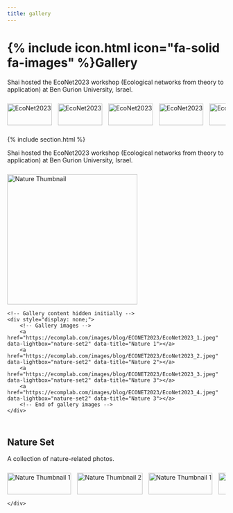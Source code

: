 ```yaml
---
title: gallery
---
```

# {% include icon.html icon="fa-solid fa-images" %}Gallery

Shai hosted the EcoNet2023 workshop (Ecological networks from theory to application) at Ben Gurion University, Israel.

<div class="scrollable-gallery">
    <div class="thumbnails">
        
<!-- Repeat this block for each image in the set -->
<a href="https://ecomplab.com/images/blog/ECONET2023/EcoNet2023.jpeg" data-lightbox="gallery_EcoNet2023" data-title="EcoNet2023">
        <img src="https://ecomplab.com/images/blog/ECONET2023/EcoNet2023.jpeg" alt="EcoNet2023" style="width:100%;max-width:150px">
</a>
<a href="https://ecomplab.com/images/blog/ECONET2023/EcoNet2023_1.jpeg" data-lightbox="gallery_EcoNet2023" data-title="EcoNet2023 - 1">
        <img src="https://ecomplab.com/images/blog/ECONET2023/EcoNet2023_1.jpeg" alt="EcoNet2023" style="width:100%;max-width:150px">
</a>
<a href="https://ecomplab.com/images/blog/ECONET2023/EcoNet2023_2.jpeg" data-lightbox="gallery_EcoNet2023" data-title="EcoNet2023 - 2">
    <img src="https://ecomplab.com/images/blog/ECONET2023/EcoNet2023_2.jpeg" alt="EcoNet2023" style="width:100%;max-width:150px">
</a>
<a href="https://ecomplab.com/images/blog/ECONET2023/EcoNet2023_3.jpeg" data-lightbox="gallery_EcoNet2023" data-title="EcoNet2023 - 3">
    <img src="https://ecomplab.com/images/blog/ECONET2023/EcoNet2023_3.jpeg" alt="EcoNet2023" style="width:100%;max-width:150px">
</a>
<a href="https://ecomplab.com/images/blog/ECONET2023/EcoNet2023_4.jpeg" data-lightbox="gallery_EcoNet2023" data-title="EcoNet2023 - 4">
    <img src="https://ecomplab.com/images/blog/ECONET2023/EcoNet2023_4.jpeg" alt="EcoNet2023" style="width:100%;max-width:150px">
</a>
<a href="https://ecomplab.com/images/blog/ECONET2023/EcoNet2023_5.jpeg" data-lightbox="gallery_EcoNet2023" data-title="EcoNet2023 - 5">
    <img src="https://ecomplab.com/images/blog/ECONET2023/EcoNet2023_5.jpeg" alt="EcoNet2023" style="width:100%;max-width:150px">
</a>
<a href="https://ecomplab.com/images/blog/ECONET2023/EcoNet2023_6.jpeg" data-lightbox="gallery_EcoNet2023" data-title="EcoNet2023 - 6">
    <img src="https://ecomplab.com/images/blog/ECONET2023/EcoNet2023_6.jpeg" alt="EcoNet2023" style="width:100%;max-width:150px">
</a>
<a href="https://ecomplab.com/images/blog/ECONET2023/EcoNet2023_7.jpeg" data-lightbox="gallery_EcoNet2023" data-title="EcoNet2023 - 7">
    <img src="https://ecomplab.com/images/blog/ECONET2023/EcoNet2023_7.jpeg" alt="EcoNet2023" style="width:100%;max-width:150px">
</a>
<a href="https://ecomplab.com/images/blog/ECONET2023/EcoNet2023_8.jpeg" data-lightbox="gallery_EcoNet2023" data-title="EcoNet2023 - 8">
    <img src="https://ecomplab.com/images/blog/ECONET2023/EcoNet2023_8.jpeg" alt="EcoNet2023" style="width:100%;max-width:150px">
</a>
<a href="https://ecomplab.com/images/blog/ECONET2023/EcoNet2023_9.jpeg" data-lightbox="gallery_EcoNet2023" data-title="EcoNet2023 - 9">
    <img src="https://ecomplab.com/images/blog/ECONET2023/EcoNet2023_9.jpeg" alt="EcoNet2023" style="width:100%;max-width:150px">
</a>
<a href="https://ecomplab.com/images/blog/ECONET2023/EcoNet2023_10.jpeg" data-lightbox="gallery_EcoNet2023" data-title="EcoNet2023 - 10">
    <img src="https://ecomplab.com/images/blog/ECONET2023/EcoNet2023_10.jpeg" alt="EcoNet2023" style="width:100%;max-width:150px">
</a>
<a href="https://ecomplab.com/images/blog/ECONET2023/EcoNet2023_11.jpeg" data-lightbox="gallery_EcoNet2023" data-title="EcoNet2023 - 11">
    <img src="https://ecomplab.com/images/blog/ECONET2023/EcoNet2023_11.jpeg" alt="EcoNet2023" style="width:100%;max-width:150px">
</a>
<a href="https://ecomplab.com/images/blog/ECONET2023/EcoNet2023_12.jpeg" data-lightbox="gallery_EcoNet2023" data-title="EcoNet2023 - 12">
    <img src="https://ecomplab.com/images/blog/ECONET2023/EcoNet2023_12.jpeg" alt="EcoNet2023" style="width:100%;max-width:150px">
</a>
<a href="https://ecomplab.com/images/blog/ECONET2023/EcoNet2023_13.jpeg" data-lightbox="gallery_EcoNet2023" data-title="EcoNet2023 - 13">
    <img src="https://ecomplab.com/images/blog/ECONET2023/EcoNet2023_13.jpeg" alt="EcoNet2023" style="width:100%;max-width:150px">
</a>
<a href="https://ecomplab.com/images/blog/ECONET2023/EcoNet2023_14.jpeg" data-lightbox="gallery_EcoNet2023" data-title="EcoNet2023 - 14">
    <img src="https://ecomplab.com/images/blog/ECONET2023/EcoNet2023_14.jpeg" alt="EcoNet2023" style="width:100%;max-width:150px">
</a>
<a href="https://ecomplab.com/images/blog/ECONET2023/EcoNet2023_15.jpeg" data-lightbox="gallery_EcoNet2023" data-title="EcoNet2023 - 15">
    <img src="https://ecomplab.com/images/blog/ECONET2023/EcoNet2023_15.jpeg" alt="EcoNet2023" style="width:100%;max-width:150px">
</a>
<a href="https://ecomplab.com/images/blog/ECONET2023/EcoNet2023_16.jpeg" data-lightbox="gallery_EcoNet2023" data-title="EcoNet2023 - 16">
    <img src="https://ecomplab.com/images/blog/ECONET2023/EcoNet2023_16.jpeg" alt="EcoNet2023" style="width:100%;max-width:150px">
</a>
<a href="https://ecomplab.com/images/blog/ECONET2023/EcoNet2023_17.jpeg" data-lightbox="gallery_EcoNet2023" data-title="EcoNet2023 - 17">
    <img src="https://ecomplab.com/images/blog/ECONET2023/EcoNet2023_17.jpeg" alt="EcoNet2023" style="width:100%;max-width:150px">
</a>of my 
<a href="https://ecomplab.com/images/blog/ECONET2023/EcoNet2023_18.jpeg" data-lightbox="gallery_EcoNet2023" data-title="EcoNet2023 - 18">
    <img src="https://ecomplab.com/images/blog/ECONET2023/EcoNet2023_18.jpeg" alt="EcoNet2023" style="width:100%;max-width:150px">
</a>of 
<a href="https://ecomplab.com/images/blog/ECONET2023/EcoNet2023_19.jpeg" data-lightbox="gallery_EcoNet2023" data-title="EcoNet2023 - 19">
    <img src="https://ecomplab.com/images/blog/ECONET2023/EcoNet2023_19.jpeg" alt="EcoNet2023" style="width:100%;max-width:150px">
</a>
<a href="https://ecomplab.com/images/blog/ECONET2023/EcoNet2023_20.jpeg" data-lightbox="gallery_EcoNet2023" data-title="EcoNet2023 - 20">
    <img src="https://ecomplab.com/images/blog/ECONET2023/EcoNet2023_20.jpeg" alt="EcoNet2023" style="width:100%;max-width:150px">
</a>
<a href="https://ecomplab.com/images/blog/ECONET2023/EcoNet2023_21.jpeg" data-lightbox="gallery_EcoNet2023" data-title="EcoNet2023 - 21">
    <img src="https://ecomplab.com/images/blog/ECONET2023/EcoNet2023_21.jpeg" alt="EcoNet2023" style="width:100%;max-width:150px">
</a>
<a href="https://ecomplab.com/images/blog/ECONET2023/EcoNet2023_22.jpeg" data-lightbox="gallery_EcoNet2023" data-title="EcoNet2023 - 22">
    <img src="https://ecomplab.com/images/blog/ECONET2023/EcoNet2023_22.jpeg" alt="EcoNet2023" style="width:100%;max-width:150px">
</a>
<a href="https://ecomplab.com/images/blog/ECONET2023/EcoNet2023_23.jpeg" data-lightbox="gallery_EcoNet2023" data-title="EcoNet2023 - 23">
    <img src="https://ecomplab.com/images/blog/ECONET2023/EcoNet2023_23.jpeg" alt="EcoNet2023" style="width:100%;max-width:150px">
</a>
<a href="https://ecomplab.com/images/blog/ECONET2023/EcoNet2023_24.jpeg" data-lightbox="gallery_EcoNet2023" data-title="EcoNet2023 - 24">
    <img src="https://ecomplab.com/images/blog/ECONET2023/EcoNet2023_24.jpeg" alt="EcoNet2023" style="width:100%;max-width:150px">
</a>
<a href="https://ecomplab.com/images/blog/ECONET2023/EcoNet2023_25.jpeg" data-lightbox="gallery_EcoNet2023" data-title="EcoNet2023 - 25">
    <img src="https://ecomplab.com/images/blog/ECONET2023/EcoNet2023_25.jpeg" alt="EcoNet2023" style="width:100%;max-width:150px">
</a>
    </div>
</div>


{% include section.html %}

Shai hosted the EcoNet2023 workshop (Ecological networks from theory to application) at Ben Gurion University, Israel.

<div class="scrollable-gallery">
    <div class="thumbnails">
        <!-- Single thumbnail representing the gallery -->
        <a href="https://ecomplab.com/images/blog/ECONET2023/EcoNet2023.jpeg" class="large-thumb" data-lightbox="nature-set2" data-title="Open Gallery">
            <img src="https://ecomplab.com/images/blog/ECONET2023/EcoNet2023.jpeg" alt="Nature Thumbnail" >
        </a>
        <!-- End of single thumbnail -->
    </div>
    
    <!-- Gallery content hidden initially -->
    <div style="display: none;">
        <!-- Gallery images -->
        <a href="https://ecomplab.com/images/blog/ECONET2023/EcoNet2023_1.jpeg" data-lightbox="nature-set2" data-title="Nature 1"></a>
        <a href="https://ecomplab.com/images/blog/ECONET2023/EcoNet2023_2.jpeg" data-lightbox="nature-set2" data-title="Nature 2"></a>
        <a href="https://ecomplab.com/images/blog/ECONET2023/EcoNet2023_3.jpeg" data-lightbox="nature-set2" data-title="Nature 3"></a>
        <a href="https://ecomplab.com/images/blog/ECONET2023/EcoNet2023_4.jpeg" data-lightbox="nature-set2" data-title="Nature 3"></a>
        <!-- End of gallery images -->
    </div>
</div>


## Nature Set

A collection of nature-related photos.

<!-- HTML for Nature Set -->


<div class="scrollable-gallery">
    <div class="thumbnails">
        
<!-- Repeat this block for each image in the set -->

<a href="https://ecomplab.com/images/background_microbes.jpg" data-lightbox="nature-set" data-title="Nature 1">
        <img src="https://ecomplab.com/images/icon.png" alt="Nature Thumbnail 1" style="width:100%;max-width:300px">
</a>
<a href="https://ecomplab.com/images/background_multilayer.jpg" data-lightbox="nature-set" data-title="Nature 2">
    <img src="https://ecomplab.com/images/team_geut.jpeg" alt="Nature Thumbnail 2" style="width:100%;max-width:300px">
</a>
<a href="https://ecomplab.com/images/background_microbes.jpg" data-lightbox="nature-set" data-title="Nature 3">
    <img src="https://ecomplab.com/images/icon.png" alt="Nature Thumbnail 1" style="width:100%;max-width:300px">
</a>
<a href="https://ecomplab.com/images/background_multilayer.jpg" data-lightbox="nature-set" data-title="Nature 4">
    <img src="https://ecomplab.com/images/team_geut.jpeg" alt="Nature Thumbnail 2" style="width:100%;max-width:300px">
</a>
<a href="https://ecomplab.com/images/background_microbes.jpg" data-lightbox="nature-set" data-title="Nature 1">
    <img src="https://ecomplab.com/images/icon.png" alt="Nature Thumbnail 1" style="width:100%;max-width:300px">
</a>
<a href="https://ecomplab.com/images/background_multilayer.jpg" data-lightbox="nature-set" data-title="Nature 2">
    <img src="https://ecomplab.com/images/team_geut.jpeg" alt="Nature Thumbnail 2" style="width:100%;max-width:300px">
</a>
<a href="https://ecomplab.com/images/background_microbes.jpg" data-lightbox="nature-set" data-title="Nature 1">
    <img src="https://ecomplab.com/images/icon.png" alt="Nature Thumbnail 1" style="width:100%;max-width:300px">
</a>
<a href="https://ecomplab.com/images/background_multilayer.jpg" data-lightbox="nature-set" data-title="Nature 2">
    <img src="https://ecomplab.com/images/team_geut.jpeg" alt="Nature Thumbnail 2" style="width:100%;max-width:300px">
</a>
<a href="https://ecomplab.com/images/background_microbes.jpg" data-lightbox="nature-set" data-title="Nature 1">
    <img src="https://ecomplab.com/images/icon.png" alt="Nature Thumbnail 1" style="width:100%;max-width:300px">
</a>
<a href="https://ecomplab.com/images/background_multilayer.jpg" data-lightbox="nature-set" data-title="Nature 2">
    <img src="https://ecomplab.com/images/team_geut.jpeg" alt="Nature Thumbnail 2" style="width:100%;max-width:300px">
</a>
<a href="https://ecomplab.com/images/background_microbes.jpg" data-lightbox="nature-set" data-title="Nature 1">
    <img src="https://ecomplab.com/images/icon.png" alt="Nature Thumbnail 1" style="width:100%;max-width:300px">
</a>
<a href="https://ecomplab.com/images/background_multilayer.jpg" data-lightbox="nature-set" data-title="Nature 2">
    <img src="https://ecomplab.com/images/team_geut.jpeg" alt="Nature Thumbnail 2" style="width:100%;max-width:300px">
</a>
<a href="https://ecomplab.com/images/background_microbes.jpg" data-lightbox="nature-set" data-title="Nature 1">
    <img src="https://ecomplab.com/images/icon.png" alt="Nature Thumbnail 1" style="width:100%;max-width:300px">
</a>
<a href="https://ecomplab.com/images/background_multilayer.jpg" data-lightbox="nature-set" data-title="Nature 2">
    <img src="https://ecomplab.com/images/team_geut.jpeg" alt="Nature Thumbnail 2" style="width:100%;max-width:300px">
</a>
<a href="https://ecomplab.com/images/background_microbes.jpg" data-lightbox="nature-set" data-title="Nature 1">
    <img src="https://ecomplab.com/images/icon.png" alt="Nature Thumbnail 1" style="width:100%;max-width:300px">
</a>
<a href="https://ecomplab.com/images/background_multilayer.jpg" data-lightbox="nature-set" data-title="Nature 2">
    <img src="https://ecomplab.com/images/team_geut.jpeg" alt="Nature Thumbnail 2" style="width:100%;max-width:300px">
</a>
<a href="https://ecomplab.com/images/background_microbes.jpg" data-lightbox="nature-set" data-title="Nature 1">
    <img src="https://ecomplab.com/images/icon.png" alt="Nature Thumbnail 1" style="width:100%;max-width:300px">
</a>
<a href="https://ecomplab.com/images/background_multilayer.jpg" data-lightbox="nature-set" data-title="Nature 2">
    <img src="https://ecomplab.com/images/team_geut.jpeg" alt="Nature Thumbnail 2" style="width:100%;max-width:300px">
</a>
<a href="https://ecomplab.com/images/background_microbes.jpg" data-lightbox="nature-set" data-title="Nature 1">
    <img src="https://ecomplab.com/images/icon.png" alt="Nature Thumbnail 1" style="width:100%;max-width:300px">
</a>
<a href="https://ecomplab.com/images/background_multilayer.jpg" data-lightbox="nature-set" data-title="Nature 2">
    <img src="https://ecomplab.com/images/team_geut.jpeg" alt="Nature Thumbnail 2" style="width:100%;max-width:300px">
</a>
<a href="https://ecomplab.com/images/background_microbes.jpg" data-lightbox="nature-set" data-title="Nature 1">
    <img src="https://ecomplab.com/images/icon.png" alt="Nature Thumbnail 1" style="width:100%;max-width:300px">
</a>
<a href="https://ecomplab.com/images/background_multilayer.jpg" data-lightbox="nature-set" data-title="Nature 2">
    <img src="https://ecomplab.com/images/team_geut.jpeg" alt="Nature Thumbnail 2" style="width:100%;max-width:300px">
</a>

        
    </div>
</div>


<!-- Lightbox2 JS and CSS -->
<link href="https://cdnjs.cloudflare.com/ajax/libs/lightbox2/2.11.3/css/lightbox.min.css" rel="stylesheet">
<script src="https://cdnjs.cloudflare.com/ajax/libs/lightbox2/2.11.3/js/lightbox-plus-jquery.min.js"></script>



<!-- Additional CSS for Scrollable Gallery -->
<style>
    .scrollable-gallery {
        overflow-x: auto;
        white-space: nowrap;
        padding: 10px 0;
    }

    .thumbnails a {
        display: inline-block;
        margin-right: 10px;
    }

    .thumbnails img {
        width: 50px;
        height: 50px; /* Adjust the height as needed */
        vertical-align: middle;
    }

    /* Styles for large thumbnails */
    .thumbnails .large-thumb a {
    /* Define specific styles for larger thumbnails */
            /* Making larger thumbnails stand out more */
        border: 8px solid #db34ae; /* Adding a border */
        border-radius: 8px; /* Rounded corners for the larger thumbnails */
    }

    .thumbnails .large-thumb img {
    /* Define specific styles for larger thumbnail images */
        width: 300px; /* Adjust width for larger thumbnails */
        height: 300px; /* Adjust height for larger thumbnails */
    }
</style>
